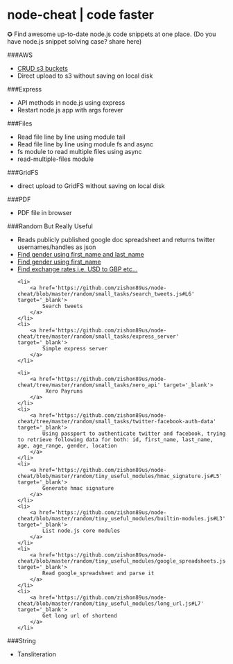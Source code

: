 # node-cheat | code faster
&#x272a; 
Find awesome up-to-date node.js code snippets at one place. (Do you have node.js snippet solving case? share here)


###AWS
<ul>
    <li><a href='https://github.com/zishon89us/node-cheat/blob/master/aws/s3/create_bucket.js' target='_blank'>CRUD s3 buckets</a></li>
    <li>Direct upload to s3 without saving on local disk </li>
</ul> 
###Express
<ul>
    <li>API methods in node.js using express </li>
    <li>Restart node.js app with args forever</li>
</ul> 
###Files
<ul>
    <li>Read file line by line using module tail</li>
    <li>Read file line by line using module fs and async</li>
    <li>fs module to read multiple files using async </li>
    <li>read-multiple-files module </li>
</ul>
###GridFS
<ul>
    <li>direct upload to GridFS without saving on local disk</li>
</ul>
###PDF
<ul>
    <li>PDF file in browser </li>
</ul> 
###Random But Really Useful
<ul>
    <li>Reads publicly published google doc spreadsheet and returns twitter usernames/handles as json </li>
    <li>
        <a href='https://github.com/zishon89us/node-cheat/blob/master/random/small_tasks/gender_by_name.js#L6' target='_blank'>
            Find gender using first_name and last_name 
        </a>
    </li> 
    <li>
        <a href='https://github.com/zishon89us/node-cheat/blob/master/random/small_tasks/gender_by_name.js#L25' target='_blank'>
            Find gender using first_name 
        </a>
    </li>
    <li>
        <a href='https://github.com/zishon89us/node-cheat/blob/master/random/small_tasks/exchange_api.js#L6' target='_blank'>
            Find exchange rates i.e. USD to GBP etc... 
        </a>    
    </li> 
    
    
    <li>
        <a href='https://github.com/zishon89us/node-cheat/blob/master/random/small_tasks/search_tweets.js#L6' target='_blank'>
            Search tweets
        </a>
    </li>
    <li>
        <a href='https://github.com/zishon89us/node-cheat/tree/master/random/small_tasks/express_server' target='_blank'>
            Simple express server
        </a>
    </li>
    
    <li>
        <a href='https://github.com/zishon89us/node-cheat/tree/master/random/small_tasks/xero_api' target='_blank'>
             Xero Payruns 
        </a>
    </li>
    <li>
        <a href='https://github.com/zishon89us/node-cheat/tree/master/random/small_tasks/twitter-facebook-auth-data' target='_blank'>
            Using passport to authenticate twitter and facebook, trying to retrieve following data for both: id, first_name, last_name, age, age_range, gender, location
        </a>
    </li>
    <li>
        <a href='https://github.com/zishon89us/node-cheat/blob/master/random/tiny_useful_modules/hmac_signature.js#L5' target='_blank'>
            Generate hmac signature 
        </a>
    </li>
    <li>
        <a href='https://github.com/zishon89us/node-cheat/blob/master/random/tiny_useful_modules/builtin-modules.js#L3' target='_blank'>
            List node.js core modules
        </a>
    </li>
    <li>
        <a href='https://github.com/zishon89us/node-cheat/blob/master/random/tiny_useful_modules/google_spreadsheets.js#L6'  target='_blank'>
            Read google_spreadsheet and parse it 
        </a>
    </li>
    <li>
        <a href='https://github.com/zishon89us/node-cheat/blob/master/random/tiny_useful_modules/long_url.js#L7'  target='_blank'>
            Get long url of shortend 
        </a>
    </li>
</ul> 
###String
<ul>
    <li>Tansliteration</li>
</ul>
